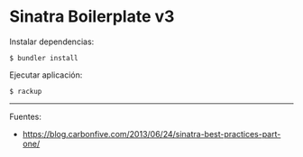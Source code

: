 # Sinatra Boilerplate v3

Instalar dependencias:

    $ bundler install

Ejecutar aplicación:

    $ rackup

---

Fuentes:

+ https://blog.carbonfive.com/2013/06/24/sinatra-best-practices-part-one/
